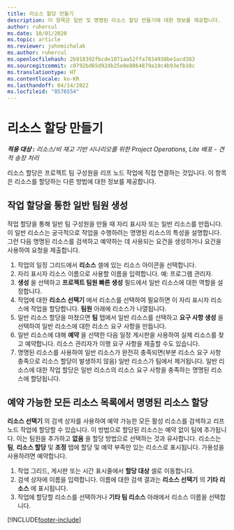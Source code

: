 ```yaml
---
title: 리소스 할당 만들기
description: 이 항목은 일반 및 명명된 리소스 할당 만들기에 대한 정보를 제공합니다.
author: ruhercul
ms.date: 10/01/2020
ms.topic: article
ms.reviewer: johnmichalak
ms.author: ruhercul
ms.openlocfilehash: 2b918392fbcde1071aa52ffa7834938be1acd383
ms.sourcegitcommit: c0792bd65d92db25e0e8864879a19c4b93efb10c
ms.translationtype: HT
ms.contentlocale: ko-KR
ms.lasthandoff: 04/14/2022
ms.locfileid: "8576554"
---
```

# <a name="create-resource-assignments"></a>리소스 할당 만들기

_**적용 대상 :** 리소스/비 재고 기반 시나리오를 위한 Project Operations, Lite 배포 - 견적 송장 처리_


리소스 할당은 프로젝트 팀 구성원을 리프 노드 작업에 직접 연결하는 것입니다. 이 항목은 리소스를 할당하는 다른 방법에 대한 정보를 제공합니다.

## <a name="create-a-generic-team-member-through-task-assignment"></a>작업 할당을 통한 일반 팀원 생성


작업 할당을 통해 일반 팀 구성원을 만들 때 자리 표시자 또는 일반 리소스를 만듭니다. 이 일반 리소스는 궁극적으로 작업을 수행하려는 명명된 리소스의 특성을 설명합니다. 그런 다음 명명된 리소스를 검색하고 예약하는 데 사용되는 요건을 생성하거나 요건을 사용하여 요청을 제출합니다.

1. 작업의 일정 그리드에서 **리소스** 셀에 있는 리소스 아이콘을 선택합니다.
2. 자리 표시자 리소스 이름으로 사용할 이름을 입력합니다. 예: 프로그램 관리자.
3. **생성** 을 선택하고 **프로젝트 팀원 빠른 생성** 필드에서 일반 리소스에 대한 역할을 설정합니다.
4. 작업에 대한 **리소스 선택기** 에서 리소스를 선택하여 필요하면 이 자리 표시자 리소스에 작업을 할당합니다. **팀원** 아래에 리소스가 나열됩니다.
5. 일반 리소스 할당을 마쳤으면 **팀** 탭에서 일반 리소스를 선택하고 **요구 사항 생성** 을 선택하여 일반 리소스에 대한 리소스 요구 사항을 만듭니다.
6. 일반 리소스에 대해 **예약** 을 선택한 다음 일정 게시판을 사용하여 실제 리소스를 찾고 예약합니다. 리소스 관리자가 이행 요구 사항을 제출할 수도 있습니다.
7. 명명된 리소스를 사용하여 일반 리소스가 완전히 충족되면(부분 리소스 요구 사항 충족으로 리소스 할당이 발생하지 않음) 일반 리소스가 팀에서 제거됩니다. 일반 리소스에 대한 작업 할당은 일반 리소스의 리소스 요구 사항을 충족하는 명명된 리소스에 할당됩니다.

## <a name="assign-a-named-resource-from-the-list-of-all-bookable-resources"></a>예약 가능한 모든 리소스 목록에서 명명된 리소스 할당

**리소스 선택기** 의 검색 상자를 사용하여 예약 가능한 모든 활성 리소스를 검색하고 리프 노드 작업에 할당할 수 있습니다. 이 방법으로 할당된 리소스는 예약 없이 팀에 추가됩니다. 이는 팀원을 추가하고 **없음** 을 할당 방법으로 선택하는 것과 유사합니다. 리소스는 **팀**, **리소스 할당** 및 **조정** 탭에 할당 및 예약 부족만 있는 리소스로 표시됩니다. 가용성을 사용하려면 예약합니다.

1. 작업 그리드, 게시판 또는 시간 표시줄에서 **할당 대상** 셀로 이동합니다.
2. 검색 상자에 이름을 입력합니다. 이름에 대한 검색 결과는 **리소스 선택기** 의 **기타 리소스** 에 표시됩니다.
3. 작업에 할당할 리소스를 선택하거나 **기타 팀 리소스** 아래에서 리소스 이름을 선택합니다.


[!INCLUDE[footer-include](../includes/footer-banner.md)]